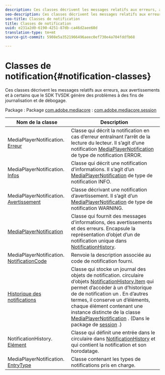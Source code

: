 ```yaml
---
description: Ces classes décrivent les messages relatifs aux erreurs, aux avertissements et à certains   que le SDK TVSDK génère des problèmes à des fins de journalisation et de débogage.
seo-description: Ces classes décrivent les messages relatifs aux erreurs, aux avertissements et à certains   que le SDK TVSDK génère des problèmes à des fins de journalisation et de débogage.
seo-title: Classes de notification
title: Classes de notification
uuid: e231a2d0-6190-4251-87db-ca46d2aee60d
translation-type: tm+mt
source-git-commit: 5908e5a3521966496aeec0ef730e4a704fddfb68

---
```



# Classes de notification{#notification-classes}

Ces classes décrivent les messages relatifs aux erreurs, aux avertissements et à certains   que le SDK TVSDK génère des problèmes à des fins de journalisation et de débogage.

Package : Package [com.adobe.mediacore](https://help.adobe.com/en_US/primetime/api/psdk/javadoc_1.4/com/adobe/mediacore/package-summary.html) : [com.adobe.mediacore.session](https://help.adobe.com/en_US/primetime/api/psdk/javadoc_1.4/com/adobe/mediacore/session/package-summary.html)

| Nom de la classe | Description |
|---|---|
| MediaPlayerNotification. [Erreur](https://help.adobe.com/en_US/primetime/api/psdk/javadoc_1.4/com/adobe/mediacore/MediaPlayerNotification.Error.html) | Classe qui décrit la notification en cas d’erreur entraînant l’arrêt de la lecture du lecteur. Il s’agit d’une notification [MediaPlayerNotification](https://help.adobe.com/en_US/primetime/api/psdk/javadoc_1.4/com/adobe/mediacore/MediaPlayerNotification.html) de type de notification ERROR. |
| MediaPlayerNotification. [Infos](https://help.adobe.com/en_US/primetime/api/psdk/javadoc_1.4/com/adobe/mediacore/MediaPlayerNotification.Info.html) | Classe qui décrit une notification d’informations. Il s’agit d’un [MediaPlayerNotification](https://help.adobe.com/en_US/primetime/api/psdk/javadoc_1.4/com/adobe/mediacore/MediaPlayerNotification.html) de type de notification INFO. |
| MediaPlayerNotification. [Avertissement](https://help.adobe.com/en_US/primetime/api/psdk/javadoc_1.4/com/adobe/mediacore/MediaPlayerNotification.Warning.html) | Classe décrivant une notification d’avertissement. Il s’agit d’un [MediaPlayerNotification](https://help.adobe.com/en_US/primetime/api/psdk/javadoc_1.4/com/adobe/mediacore/MediaPlayerNotification.html) de type de notification WARNING. |
| [MediaPlayerNotification](https://help.adobe.com/en_US/primetime/api/psdk/javadoc_1.4/com/adobe/mediacore/MediaPlayerNotification.html) | Classe qui fournit des messages d’informations, des avertissements et des erreurs. Encapsule la représentation d’objet d’un de notification unique dans [NotificationHistory](https://help.adobe.com/en_US/primetime/api/psdk/javadoc_1.4/com/adobe/mediacore/session/NotificationHistory.html). |
| MediaPlayerNotification. [NotificationCode](https://help.adobe.com/en_US/primetime/api/psdk/javadoc_1.4/com/adobe/mediacore/MediaPlayerNotification.NotificationCode.html) | Renvoie la description associée au code de notification fourni. |
| [Historique des notifications](https://help.adobe.com/en_US/primetime/api/psdk/javadoc_1.4/com/adobe/mediacore/session/NotificationHistory.html) | Classe qui stocke un journal des objets de notification. circulaire d’objets [NotificationHistory.Item](https://help.adobe.com/en_US/primetime/api/psdk/javadoc_1.4/com/adobe/mediacore/session/NotificationHistory.Item.html) qui permet d’accéder à un  d’historique de de notification  un . En d’autres termes, il conserve un  d’éléments, chaque élément contenant une instance distincte de la classe [MediaPlayerNotification](https://help.adobe.com/en_US/primetime/api/psdk/javadoc_1.4/com/adobe/mediacore/MediaPlayerNotification.html) . (Dans le package de [session](https://help.adobe.com/en_US/primetime/api/psdk/javadoc_1.4/com/adobe/mediacore/session/package-summary.html) .) |
| NotificationHistory. [Elément](https://help.adobe.com/en_US/primetime/api/psdk/javadoc_1.4/com/adobe/mediacore/session/NotificationHistory.Item.html) | Classe qui définit une entrée dans le circulaire dans [NotificationHistory](https://help.adobe.com/en_US/primetime/api/psdk/javadoc_1.4/com/adobe/mediacore/session/NotificationHistory.html) et qui contient la notification et son horodatage. |
| MediaPlayerNotification. [EntryType](https://help.adobe.com/en_US/primetime/api/psdk/javadoc_1.4/com/adobe/mediacore/MediaPlayerNotification.EntryType.html) | Classe contenant les types de notifications pris en charge. |